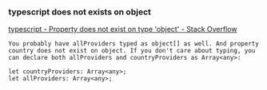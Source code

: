 ### typescript does not exists on object


[typescript - Property does not exist on type 'object' - Stack Overflow](https://stackoverflow.com/questions/43338763/property-does-not-exist-on-type-object "typescript - Property does not exist on type 'object' - Stack Overflow")




```
You probably have allProviders typed as object[] as well. And property country does not exist on object. If you don't care about typing, you can declare both allProviders and countryProviders as Array<any>:

let countryProviders: Array<any>;
let allProviders: Array<any>;
```
